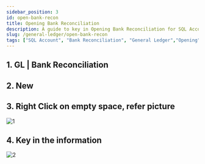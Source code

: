 ```yaml
---
sidebar_position: 3
id: open-bank-recon
title: Opening Bank Reconciliation
description: A guide to key in Opening Bank Reconciliation for SQL Account
slug: /general-ledger/open-bank-recon
tags: ["SQL Account", "Bank Reconciliation", "General Ledger","Opening"]
---
```


## 1. GL | Bank Reconciliation

## 2. New

## 3. Right Click on empty space, **refer picture**

![1](/img/general-ledger/open-bank-recon/1.png)

## 4. Key in the information

![2](/img/general-ledger/open-bank-recon/2.png)

